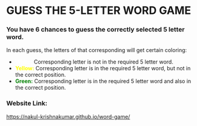 <h1>GUESS THE 5-LETTER WORD GAME</h1>

<h3>You have 6 chances to guess the correctly selected 5 letter word.</h3> 
<p>In each guess, the letters of that corresponding will get certain coloring:<br>
    <ul>
        <li>
            <b style="color:white;">White:</b> Corresponding letter is not in the required 5 letter word.
        </li>
        <li>
            <b style="color:#FFFF00;">Yellow:</b> Corresponding letter is in the required 5 letter word, but not in the correct position.
        </li>
        <li>
            <b style="color:#008000;">Green:</b> Corresponding letter is in the required 5 letter word and also in the correct position.
        </li>
    </ul>
</p>

<h3>Website Link:</h3>
<a href="https://nakul-krishnakumar.github.io/word-game/">https://nakul-krishnakumar.github.io/word-game/<a>